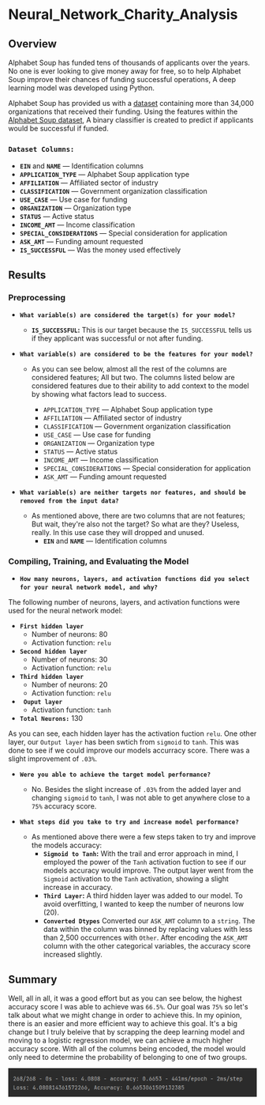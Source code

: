 # Neural_Network_Charity_Analysis
## Overview
Alphabet Soup has funded tens of thousands of applicants over the years. No one is ever looking to give money away for free, so to help Alphabet Soup improve their chances of funding successful operations, A deep learning model was developed using Python. 

Alphabet Soup has provided us with a [dataset](https://github.com/StickySitch/Neural_Network_Charity_Analysis/blob/main/Resources/charity_data.csv) containing more than 34,000 organizations that received their funding. Using the features within the [Alphabet Soup dataset](https://github.com/StickySitch/Neural_Network_Charity_Analysis/blob/main/Resources/charity_data.csv), A binary classifier is created to predict if applicants would be successful if funded.

### `Dataset Columns:`
-   **`EIN`** and **`NAME`** — Identification columns
-   **`APPLICATION_TYPE`** — Alphabet Soup application type
-   **`AFFILIATION`** — Affiliated sector of industry
-   **`CLASSIFICATION`** — Government organization classification
-   **`USE_CASE`** — Use case for funding
-   **`ORGANIZATION`** — Organization type
-   **`STATUS`** — Active status
-   **`INCOME_AMT`** — Income classification
-   **`SPECIAL_CONSIDERATIONS`** — Special consideration for application
-   **`ASK_AMT`** — Funding amount requested
-   **`IS_SUCCESSFUL`** — Was the money used effectively


## Results
### Preprocessing 
- **`What variable(s) are considered the target(s) for your model?`**
	- **`IS_SUCCESSFUL`:** This is our target because the `IS_SUCCESSFUL` tells us if they applicant was successful or not after funding.
	
- **`What variable(s) are considered to be the features for your model?`**
	- As you can see below, almost all the rest of the columns are considered features; All but two. The columns listed below are considered features due to their ability to add context to the model by showing what factors lead to success.

		-   `APPLICATION_TYPE` — Alphabet Soup application type
		-   `AFFILIATION` — Affiliated sector of industry
		-   `CLASSIFICATION` — Government organization classification
		-   `USE_CASE` — Use case for funding
		-   `ORGANIZATION` — Organization type
		-   `STATUS` — Active status
		-   `INCOME_AMT` — Income classification
		-   `SPECIAL_CONSIDERATIONS` — Special consideration for application
		-   `ASK_AMT` — Funding amount requested
- **`What variable(s) are neither targets nor features, and should be removed from the input data?`**
	- As mentioned above, there are two columns that are not features; But wait, they're also not the target? So what are they? Useless, really. In this use case they will dropped and unused.
		- **`EIN`** and **`NAME`** — Identification columns

### Compiling, Training, and Evaluating the Model
- **`How many neurons, layers, and activation functions did you select for your neural network model, and why?`**

The following number of neurons, layers, and activation functions were used for the neural network model:

-   **`First hidden layer`**
    -   Number of neurons: 80
    -   Activation function: `relu`
-   **`Second hidden layer`**
    -   Number of neurons: 30
    -   Activation function: `relu`
-   **`Third hidden layer`**
    -   Number of neurons: 20
    -   Activation function: `relu`
-  **` Ouput layer`**
    -   Activation function: `tanh`
- **`Total Neurons:`** 130 

As you can see, each hidden layer has the activation fuction `relu`. One other layer, our `Output layer` has been swtich from `sigmoid` to `tanh`. This was done to see if we could improve our models accurracy score. There was a slight improvement of `.03%`.

- **`Were you able to achieve the target model performance?`**
	- No. Besides the slight increase of `.03%` from the added layer and changing `sigmoid` to `tanh`, I was not able to get anywhere close to a `75%` accuracy score.

- **`What steps did you take to try and increase model performance?`**
	- As mentioned above there were a few steps taken to try and improve the models accuracy:
		- **`Sigmoid to Tanh`:** With the trail and error approach in mind, I employed the power of the `Tanh` activation fuction to see if our models accuracy would improve. The output layer went from the `Sigmoid` activation to the `Tanh` activation, showing a slight increase in accuracy.
		- **`Third Layer`:** A third hidden layer was added to our model. To avoid overfitting, I wanted to keep the number of neurons low (20).  
		- **`Converted Dtypes`** Converted our `ASK_AMT` column to a `string`. The data within the column was binned by replacing values with less than 2,500 occurrences with `Other`. After encoding the `ASK_AMT` column with the other categorical variables, the accuracy score increased slightly.

## Summary

Well, all in all, it was a good effort but as you can see below, the highest accuracy score I was able to achieve was `66.5%`. Our goal was `75%` so let's talk about what we might change in order to achieve this. In my opinion, there is an easier and more efficient way to achieve this goal. It's a big change but I truly beleive that by scrapping the deep learning model and moving to a logistic regression model, we can achieve a much higher accuracy score. With all of the columns being encoded, the model would only need to determine the probability of belonging to one of two groups. 

![Model Output](https://github.com/StickySitch/Neural_Network_Charity_Analysis/blob/main/Resources/accuracy%20score.png)


